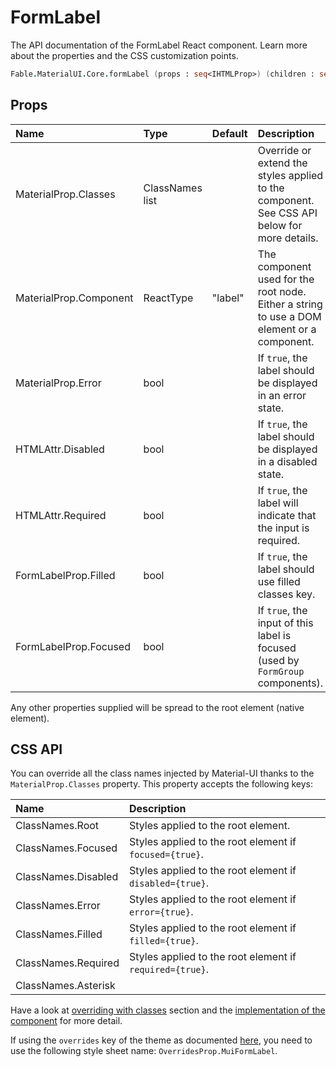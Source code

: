 # FormLabel

<p class="description">The API documentation of the FormLabel React component. Learn more about the properties and the CSS customization points.</p>

```fsharp
Fable.MaterialUI.Core.formLabel (props : seq<IHTMLProp>) (children : seq<ReactElement>) : ReactElement
```



## Props

| Name | Type | Default | Description |
|:-----|:-----|:--------|:------------|
| <span class="prop-name">MaterialProp.Classes</span> | <span class="prop-type">ClassNames list</span> |   | Override or extend the styles applied to the component.  See CSS API below for more details.  |
| <span class="prop-name">MaterialProp.Component</span> | <span class="prop-type">ReactType</span> | <span class="prop-default">"label"</span> | The component used for the root node. Either a string to use a DOM element or a component. |
| <span class="prop-name">MaterialProp.Error</span> | <span class="prop-type">bool</span> |   | If `true`, the label should be displayed in an error state. |
| <span class="prop-name">HTMLAttr.Disabled</span> | <span class="prop-type">bool</span> |   | If `true`, the label should be displayed in a disabled state. |
| <span class="prop-name">HTMLAttr.Required</span> | <span class="prop-type">bool</span> |   | If `true`, the label will indicate that the input is required. |
| <span class="prop-name">FormLabelProp.Filled</span> | <span class="prop-type">bool</span> |   | If `true`, the label should use filled classes key. |
| <span class="prop-name">FormLabelProp.Focused</span> | <span class="prop-type">bool</span> |   | If `true`, the input of this label is focused (used by `FormGroup` components). |

Any other properties supplied will be spread to the root element (native element).

## CSS API

You can override all the class names injected by Material-UI thanks to the `MaterialProp.Classes` property.
This property accepts the following keys:


| Name | Description |
|:-----|:------------|
| <span class="prop-name">ClassNames.Root</span> | Styles applied to the root element.
| <span class="prop-name">ClassNames.Focused</span> | Styles applied to the root element if `focused={true}`.
| <span class="prop-name">ClassNames.Disabled</span> | Styles applied to the root element if `disabled={true}`.
| <span class="prop-name">ClassNames.Error</span> | Styles applied to the root element if `error={true}`.
| <span class="prop-name">ClassNames.Filled</span> | Styles applied to the root element if `filled={true}`.
| <span class="prop-name">ClassNames.Required</span> | Styles applied to the root element if `required={true}`.
| <span class="prop-name">ClassNames.Asterisk</span> | 

Have a look at [overriding with classes](#/customization/overrides) section
and the [implementation of the component](https://github.com/mui-org/material-ui/tree/master/packages/material-ui/src/FormLabel/FormLabel.js)
for more detail.

If using the `overrides` key of the theme as documented
[here](#/customization/themes),
you need to use the following style sheet name: `OverridesProp.MuiFormLabel`.

<!--## Demos-->

<!--- [Selection Controls](/demos/selection-controls/)-->

